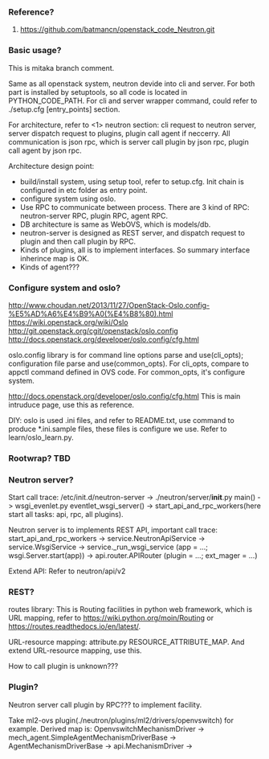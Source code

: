 ### Reference?

1. https://github.com/batmancn/openstack_code_Neutron.git


### Basic usage?

This is mitaka branch comment.

Same as all openstack system, neutron devide into cli and server. For both part is installed by setuptools, so all code is located in PYTHON_CODE_PATH. For cli and server wrapper command, could refer to ./setup.cfg [entry_points] section.

For architecture, refer to <1> neutron section: cli request to neutron server, server dispatch request to plugins, plugin call agent if neccerry. All communication is json rpc, which is server call plugin by json rpc, plugin call agent by json rpc.

Architecture design point:
- build/install system, using setup tool, refer to setup.cfg. Init chain is configured in etc folder as entry point.
- configure system using oslo.
- Use RPC to communicate between process. There are 3 kind of RPC: neutron-server RPC, plugin RPC, agent RPC.
- DB architecture is same as WebOVS, which is models/db.
- neutron-server is designed as REST server, and dispatch request to plugin and then call plugin by RPC.
- Kinds of plugins, all is to implement interfaces. So summary interface inherince map is OK.
- Kinds of agent???


### Configure system and oslo?

http://www.choudan.net/2013/11/27/OpenStack-Oslo.config-%E5%AD%A6%E4%B9%A0(%E4%B8%80).html
https://wiki.openstack.org/wiki/Oslo
http://git.openstack.org/cgit/openstack/oslo.config
http://docs.openstack.org/developer/oslo.config/cfg.html

oslo.config library is for command line options parse and use(cli_opts); configuration file parse and use(common_opts). For cli_opts, compare to appctl command defined in OVS code. For common_opts, it's configure system.

http://docs.openstack.org/developer/oslo.config/cfg.html This is main intruduce page, use this as reference.

DIY: oslo is used .ini files, and refer to README.txt, use command to produce *.ini.sample files, these files is configure we use. Refer to learn/oslo_learn.py.


### Rootwrap? TBD


### Neutron server?

Start call trace:
/etc/init.d/neutron-server -> ./neutron/server/__init__.py main() -> wsgi_evenlet.py eventlet_wsgi_server() -> start_api_and_rpc_workers(here start all tasks: api, rpc, all plugins).

Neutron server is to implements REST API, important call trace:
start_api_and_rpc_workers -> service.NeutronApiService -> service.WsgiService -> service._run_wsgi_service (app = ...; wsgi.Server.start(app)) -> api.router.APIRouter (plugin = ...; ext_mager = ...)

Extend API:
Refer to neutron/api/v2


### REST?

routes library:
This is Routing facilities in python web framework, which is URL mapping, refer to https://wiki.python.org/moin/Routing or https://routes.readthedocs.io/en/latest/.

URL-resource mapping:
attribute.py RESOURCE_ATTRIBUTE_MAP. And extend URL-resource mapping, use this.

How to call plugin is unknown???


### Plugin?

Neutron server call plugin by RPC??? to implement facility.

Take ml2-ovs plugin(./neutron/plugins/ml2/drivers/openvswitch) for example. Derived map is: OpenvswitchMechanismDriver -> mech_agent.SimpleAgentMechanismDriverBase -> AgentMechanismDriverBase -> api.MechanismDriver ->

